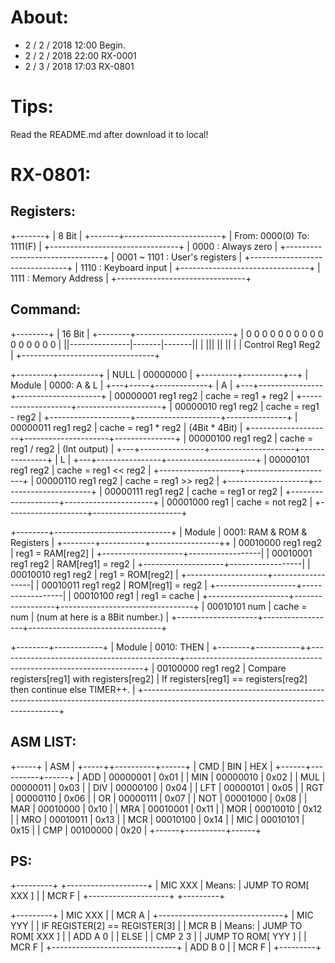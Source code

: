 # About:
 * 2 / 2 / 2018   12:00 Begin.
 * 2 / 2 / 2018   22:00 RX-0001
 * 2 / 3 / 2018   17:03	RX-0801

# Tips:
Read the README.md after download it to local!

# RX-0801:
## Registers:
+-------+
| 8 Bit |
+-------+------------------------+
| From: 0000(0) To: 1111(F)      |
+--------------------------------+
| 0000        : Always zero      |
+--------------------------------+
| 0001 ~ 1101 : User's registers |
+--------------------------------+
| 1110        : Keyboard input   |
+--------------------------------+
| 1111        : Memory Address   |
+--------------------------------+

## Command:
+--------+
| 16 Bit |
+--------+------------------------+
| 0 0 0 0 0 0 0 0 0 0 0 0 0 0 0 0 |
||---------------|-------|-------||
|       |||          ||      ||   |
|     Control       Reg1    Reg2  |
+---------------------------------+


+---------+----------+
| NULL    | 00000000 |
+---------+----------+--+
| Module  | 0000: A & L |
+---+-----+-------------+
| A |
+---+----------------+---------------------+
| 00000001 reg1 reg2 | cache = reg1 + reg2 |
+--------------------+---------------------+
| 00000010 reg1 reg2 | cache = reg1 - reg2 |
+--------------------+---------------------+---------------+
| 00000011 reg1 reg2 | cache = reg1 * reg2 | (4Bit * 4Bit) |
+--------------------+---------------------+---------------+
| 00000100 reg1 reg2 | cache = reg1 / reg2 | (Int output)  |
+---+----------------+---------------------+---------------+
| L |
+---+----------------+----------------------+
| 00000101 reg1 reg2 | cache = reg1 << reg2 |
+--------------------+----------------------+
| 00000110 reg1 reg2 | cache = reg1 >> reg2 |
+--------------------+----------------------+
| 00000111 reg1 reg2 | cache = reg1 or reg2 |
+--------------------+----------------------+
| 00001000 reg1      | cache = not reg2     |
+--------------------+----------------------+

+--------+-----------------------------+
| Module | 0001: RAM & ROM & Registers |
+--------+-----------+-----------------++
| 00010000 reg1 reg2 | reg1 = RAM[reg2] |
+--------------------+------------------|
| 00010001 reg1 reg2 | RAM[reg1] = reg2 |
+--------------------+------------------|
| 00010010 reg1 reg2 | reg1 = ROM[reg2] |
+--------------------+------------------|
| 00010011 reg1 reg2 | ROM[reg1] = reg2 |
+--------------------+------------------|
| 00010100 reg1      | reg1 = cache     |
+--------------------+------------------+---------------------------------+
| 00010101 num       | cache = num      | (num at here is a 8Bit number.) |
+--------------------+------------------+---------------------------------+

+--------+------------+
| Module | 0010: THEN |
+--------+-----------++---------------------------------------------+-------------------------------------------------------------------+
| 00100000 reg1 reg2 | Compare registers[reg1] with registers[reg2] | If registers[reg1] == registers[reg2] then continue else TIMER++. |
+---------------------------------------------------------------------------------------------------------------------------------------+

## ASM LIST:
+-----+
| ASM |
+-----++----------+------+
| CMD  | BIN      | HEX  |
+------+----------+------+
| ADD  | 00000001 | 0x01 |
| MIN  | 00000010 | 0x02 |
| MUL  | 00000011 | 0x03 |
| DIV  | 00000100 | 0x04 |
| LFT  | 00000101 | 0x05 |
| RGT  | 00000110 | 0x06 |
| OR   | 00000111 | 0x07 |
| NOT  | 00001000 | 0x08 |
| MAR  | 00010000 | 0x10 |
| MRA  | 00010001 | 0x11 |
| MOR  | 00010010 | 0x12 |
| MRO  | 00010011 | 0x13 |
| MCR  | 00010100 | 0x14 |
| MIC  | 00010101 | 0x15 |
| CMP  | 00100000 | 0x20 |
+------+----------+------+

## PS:
+---------+        +--------------------+
| MIC XXX | Means: | JUMP TO ROM[ XXX ] |
| MCR F   |        +--------------------+
+---------+

+---------+
| MIC XXX |
| MCR A   |        +-------------------------------+
| MIC YYY |        | IF REGISTER[2] == REGISTER[3] |
| MCR B   | Means: | JUMP TO ROM[ XXX ]            |
| ADD A 0 |        | ELSE                          |
| CMP 2 3 |        | JUMP TO ROM[ YYY ]            |
| MCR F   |        +-------------------------------+
| ADD B 0 |
| MCR F   |
+---------+
